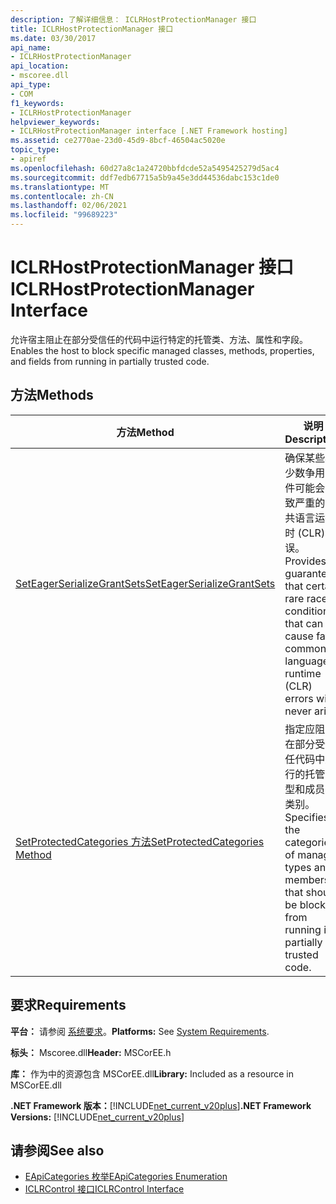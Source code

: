 ```yaml
---
description: 了解详细信息： ICLRHostProtectionManager 接口
title: ICLRHostProtectionManager 接口
ms.date: 03/30/2017
api_name:
- ICLRHostProtectionManager
api_location:
- mscoree.dll
api_type:
- COM
f1_keywords:
- ICLRHostProtectionManager
helpviewer_keywords:
- ICLRHostProtectionManager interface [.NET Framework hosting]
ms.assetid: ce2770ae-23d0-45d9-8bcf-46504ac5020e
topic_type:
- apiref
ms.openlocfilehash: 60d27a8c1a24720bbfdcde52a5495425279d5ac4
ms.sourcegitcommit: ddf7edb67715a5b9a45e3dd44536dabc153c1de0
ms.translationtype: MT
ms.contentlocale: zh-CN
ms.lasthandoff: 02/06/2021
ms.locfileid: "99689223"
---
```

# <a name="iclrhostprotectionmanager-interface"></a><span data-ttu-id="aee1d-103">ICLRHostProtectionManager 接口</span><span class="sxs-lookup"><span data-stu-id="aee1d-103">ICLRHostProtectionManager Interface</span></span>

<span data-ttu-id="aee1d-104">允许宿主阻止在部分受信任的代码中运行特定的托管类、方法、属性和字段。</span><span class="sxs-lookup"><span data-stu-id="aee1d-104">Enables the host to block specific managed classes, methods, properties, and fields from running in partially trusted code.</span></span>  
  
## <a name="methods"></a><span data-ttu-id="aee1d-105">方法</span><span class="sxs-lookup"><span data-stu-id="aee1d-105">Methods</span></span>  
  
|<span data-ttu-id="aee1d-106">方法</span><span class="sxs-lookup"><span data-stu-id="aee1d-106">Method</span></span>|<span data-ttu-id="aee1d-107">说明</span><span class="sxs-lookup"><span data-stu-id="aee1d-107">Description</span></span>|  
|------------|-----------------|  
|[<span data-ttu-id="aee1d-108">SetEagerSerializeGrantSets</span><span class="sxs-lookup"><span data-stu-id="aee1d-108">SetEagerSerializeGrantSets</span></span>](iclrhostprotectionmanager-seteagerserializegrantsets-method.md)|<span data-ttu-id="aee1d-109">确保某些极少数争用条件可能会导致严重的公共语言运行时 (CLR) 错误。</span><span class="sxs-lookup"><span data-stu-id="aee1d-109">Provides a guarantee that certain rare race conditions that can cause fatal common language runtime (CLR) errors will never arise.</span></span>|  
|[<span data-ttu-id="aee1d-110">SetProtectedCategories 方法</span><span class="sxs-lookup"><span data-stu-id="aee1d-110">SetProtectedCategories Method</span></span>](iclrhostprotectionmanager-setprotectedcategories-method.md)|<span data-ttu-id="aee1d-111">指定应阻止在部分受信任代码中运行的托管类型和成员的类别。</span><span class="sxs-lookup"><span data-stu-id="aee1d-111">Specifies the categories of managed types and members that should be blocked from running in partially trusted code.</span></span>|  
  
## <a name="requirements"></a><span data-ttu-id="aee1d-112">要求</span><span class="sxs-lookup"><span data-stu-id="aee1d-112">Requirements</span></span>  

 <span data-ttu-id="aee1d-113">**平台：** 请参阅 [系统要求](../../get-started/system-requirements.md)。</span><span class="sxs-lookup"><span data-stu-id="aee1d-113">**Platforms:** See [System Requirements](../../get-started/system-requirements.md).</span></span>  
  
 <span data-ttu-id="aee1d-114">**标头：** Mscoree.dll</span><span class="sxs-lookup"><span data-stu-id="aee1d-114">**Header:** MSCorEE.h</span></span>  
  
 <span data-ttu-id="aee1d-115">**库：** 作为中的资源包含 MSCorEE.dll</span><span class="sxs-lookup"><span data-stu-id="aee1d-115">**Library:** Included as a resource in MSCorEE.dll</span></span>  
  
 <span data-ttu-id="aee1d-116">**.NET Framework 版本：**[!INCLUDE[net_current_v20plus](../../../../includes/net-current-v20plus-md.md)]</span><span class="sxs-lookup"><span data-stu-id="aee1d-116">**.NET Framework Versions:** [!INCLUDE[net_current_v20plus](../../../../includes/net-current-v20plus-md.md)]</span></span>  
  
## <a name="see-also"></a><span data-ttu-id="aee1d-117">请参阅</span><span class="sxs-lookup"><span data-stu-id="aee1d-117">See also</span></span>

- [<span data-ttu-id="aee1d-118">EApiCategories 枚举</span><span class="sxs-lookup"><span data-stu-id="aee1d-118">EApiCategories Enumeration</span></span>](eapicategories-enumeration.md)
- [<span data-ttu-id="aee1d-119">ICLRControl 接口</span><span class="sxs-lookup"><span data-stu-id="aee1d-119">ICLRControl Interface</span></span>](iclrcontrol-interface.md)
